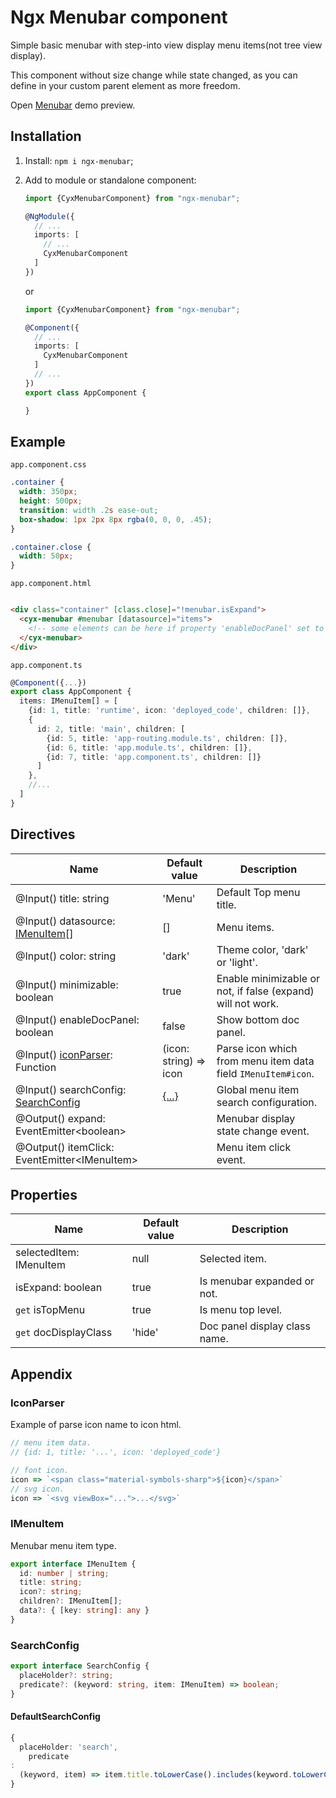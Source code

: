 # Ngx Menubar component

Simple basic menubar with step-into view display menu items(not tree view display).

This component without size change while state changed, as you can define in your
custom parent element as more freedom.

Open [Menubar](https://stackblitz.com/edit/stackblitz-starters-pnujrb?file=src%2Fmain.ts) demo preview.

## Installation

1. Install: `npm i ngx-menubar`;

2. Add to module or standalone component:

   ```typescript
   import {CyxMenubarComponent} from "ngx-menubar";
   
   @NgModule({
     // ...
     imports: [
       // ...
       CyxMenubarComponent
     ]
   })
   ```

   or

   ```typescript
   import {CyxMenubarComponent} from "ngx-menubar";
   
   @Component({
     // ...
     imports: [
       CyxMenubarComponent
     ]
     // ...
   })
   export class AppComponent {
   
   }
   ```

## Example

`app.component.css`

```css
.container {
  width: 350px;
  height: 500px;
  transition: width .2s ease-out;
  box-shadow: 1px 2px 8px rgba(0, 0, 0, .45);
}

.container.close {
  width: 50px;
}
```

`app.component.html`

```html

<div class="container" [class.close]="!menubar.isExpand">
  <cyx-menubar #menubar [datasource]="items">
    <!-- some elements can be here if property 'enableDocPanel' set to true. -->
  </cyx-menubar>
</div>
```

`app.component.ts`

```typescript
@Component({...})
export class AppComponent {
  items: IMenuItem[] = [
    {id: 1, title: 'runtime', icon: 'deployed_code', children: []},
    {
      id: 2, title: 'main', children: [
        {id: 5, title: 'app-routing.module.ts', children: []},
        {id: 6, title: 'app.module.ts', children: []},
        {id: 7, title: 'app.component.ts', children: []}
      ]
    },
    //...
  ]
}
```

## Directives

| Name                                                 | Default value                 | Description                                                  |
|------------------------------------------------------|-------------------------------|--------------------------------------------------------------|
| @Input() title: string                               | 'Menu'                        | Default Top menu title.                                      |
| @Input() datasource: [IMenuItem](#IMenuItem)[]       | []                            | Menu items.                                                  |
| @Input() color: string                               | 'dark'                        | Theme color, 'dark' or 'light'.                              |
| @Input() minimizable: boolean                        | true                          | Enable minimizable or not, if false (expand) will not work.  |
| @Input() enableDocPanel: boolean                     | false                         | Show bottom doc panel.                                       |
| @Input() [iconParser](#IconParser): Function         | (icon: string) => icon        | Parse icon which from menu item data field `IMenuItem#icon`. |
| @Input() searchConfig: [SearchConfig](#SearchConfig) | [{...}](#DefaultSearchConfig) | Global menu item search configuration.                       |
| @Output() expand: EventEmitter&lt;boolean&gt;        |                               | Menubar display state change event.                          |
| @Output() itemClick: EventEmitter&lt;IMenuItem&gt;   |                               | Menu item click event.                                       |

## Properties

| Name                    | Default value | Description                   |
|-------------------------|---------------|-------------------------------|
| selectedItem: IMenuItem | null          | Selected item.                |
| isExpand: boolean       | true          | Is menubar expanded or not.   |
| `get` isTopMenu         | true          | Is menu top level.            |
| `get` docDisplayClass   | 'hide'        | Doc panel display class name. |

## Appendix

### IconParser

Example of parse icon name to icon html.

```javascript
// menu item data.
// {id: 1, title: '...', icon: 'deployed_code'}

// font icon.
icon => `<span class="material-symbols-sharp">${icon}</span>`
// svg icon.
icon => `<svg viewBox="...">...</svg>`
```

### IMenuItem

Menubar menu item type.

```typescript
export interface IMenuItem {
  id: number | string;
  title: string;
  icon?: string;
  children?: IMenuItem[];
  data?: { [key: string]: any }
}
```

### SearchConfig

```typescript
export interface SearchConfig {
  placeHolder?: string;
  predicate?: (keyword: string, item: IMenuItem) => boolean;
}
```

#### DefaultSearchConfig

```typescript
{
  placeHolder: 'search',
    predicate
:
  (keyword, item) => item.title.toLowerCase().includes(keyword.toLowerCase())
}
```
